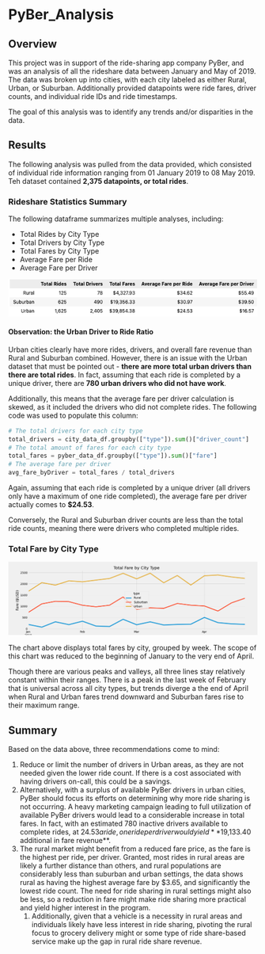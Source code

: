 # PyBer_Analysis


## Overview

This project was in support of the ride-sharing app company PyBer, and was an analysis of all the rideshare data between January and May of 2019. The data was broken up into cities, with each city labeled as either Rural, Urban, or Suburban. Additionally provided datapoints were ride fares, driver counts, and individual ride IDs and ride timestamps.

The goal of this analysis was to identify any trends and/or disparities in the data.

## Results

The following analysis was pulled from the data provided, which consisted of individual ride information ranging from 01 January 2019 to 08 May 2019. Teh dataset contained **2,375 datapoints, or total rides**.

### Rideshare Statistics Summary
The following dataframe summarizes multiple analyses, including:
- Total Rides by City Type
- Total Drivers by City Type
- Total Fares by City Type
- Average Fare per Ride
- Average Fare per Driver

![](Analysis/PyBer_summary.png)

#### Observation: the Urban Driver to Ride Ratio
Urban cities clearly have more rides, drivers, and overall fare revenue than Rural and Suburban combined. However, there is an issue with the Urban dataset that must be pointed out - **there are more total urban drivers than there are total rides**. In fact, assuming that each ride is completed by a unique driver, there are **780 urban drivers who did not have work**.

Additionally, this means that the average fare per driver calculation is skewed, as it included the drivers who did not complete rides. The following code was used to populate this column:

```python
# The total drivers for each city type
total_drivers = city_data_df.groupby(["type"]).sum()["driver_count"]
# The total amount of fares for each city type
total_fares = pyber_data_df.groupby(["type"]).sum()["fare"]
# The average fare per driver
avg_fare_byDriver = total_fares / total_drivers
```
Again, assuming that each ride is completed by a unique driver (all drivers only have a maximum of one ride completed), the average fare per driver actually comes to **$24.53**. 

Conversely, the Rural and Suburban driver counts are less than the total ride counts, meaning there were drivers who completed multiple rides.

### Total Fare by City Type

![](Analysis/PyBer_fare_summary.png)

The chart above displays total fares by city, grouped by week. The scope of this chart was reduced to the beginning of January to the very end of April.

Though there are various peaks and valleys, all three lines stay relatively constant within their ranges. There is a peak in the last week of February that is universal across all city types, but trends diverge a the end of April when Rural and Urban fares trend downward and Suburban fares rise to their maximum range.

## Summary

Based on the data above, three recommendations come to mind:

1. Reduce or limit the number of drivers in Urban areas, as they are not needed given the lower ride count. If there is a cost associated with having drivers on-call, this could be a savings.
2. Alternatively, with a surplus of available PyBer drivers in urban cities, PyBer should focus its efforts on determining why more ride sharing is not occurring. A heavy marketing campaign leading to full utilization of available PyBer drivers would lead to a considerable increase in total fares. In fact, with an estimated 780 inactive drivers available to complete rides, at $24.53 a ride, one ride per driver would yield **$19,133.40 additional in fare revenue**.
3. The rural market might benefit from a reduced fare price, as the fare is the highest per ride, per driver. Granted, most rides in rural areas are likely a further distance than others, and rural populations are considerably less than suburban and urban settings, the data shows rural as having the highest average fare by $3.65, and significantly the lowest ride count. The need for ride sharing in rural settings might also be less, so a reduction in fare might make ride sharing more practical and yield higher interest in the program. 
   1. Additionally, given that a vehicle is a necessity in rural areas and individuals likely have less interest in ride sharing, pivoting the rural focus to grocery delivery might or some type of ride share-based service make up the gap in rural ride share revenue.